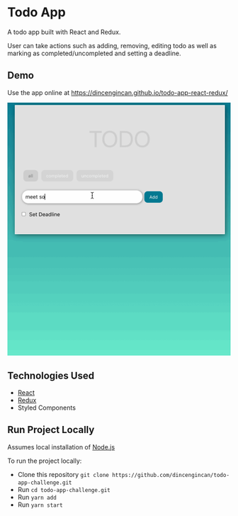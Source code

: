 # Todo App

A todo app built with React and Redux.

User can take actions such as adding, removing, editing todo as well as marking as completed/uncompleted and setting a deadline.

## Demo

Use the app online at https://dincengincan.github.io/todo-app-react-redux/

![todo GIF](demo/todo.gif)

## Technologies Used

- [React](https://reactjs.org/)
- [Redux](https://redux.js.org/)
- Styled Components

## Run Project Locally

Assumes local installation of [Node.js](https://nodejs.org)

To run the project locally:

- Clone this repository `git clone https://github.com/dincengincan/todo-app-challenge.git`
- Run `cd todo-app-challenge.git`
- Run `yarn add`
- Run `yarn start`
